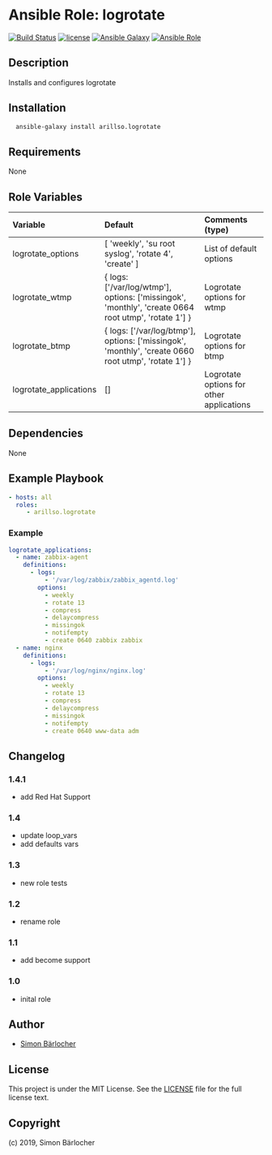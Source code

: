 # Ansible Role: logrotate

[![Build Status](https://img.shields.io/travis-ci/arillso/ansible.logrotate.svg?branch=master&style=popout-square)](https://travis-ci.org/arillso/ansible.logrotate) [![license](https://img.shields.io/github/license/mashape/apistatus.svg?style=popout-square)](https://sbaerlo.ch/licence) [![Ansible Galaxy](http://img.shields.io/badge/ansible--galaxy-logrotate-blue.svg?style=popout-square)](https://galaxy.ansible.com/arillso/logrotate) [![Ansible Role](https://img.shields.io/ansible/role/d/23110.svg?style=popout-square)](https://galaxy.ansible.com/arillso/logrotate)

## Description

Installs and configures logrotate

## Installation

```bash
  ansible-galaxy install arillso.logrotate
```

## Requirements

None

## Role Variables

| Variable             | Default     | Comments (type)                                   |
| :---                 | :---        | :---                                              |
| logrotate_options      | [ 'weekly', 'su root syslog', 'rotate 4', 'create' ]                                                | List of default options                  |
| logrotate_wtmp         | { logs: ['/var/log/wtmp'], options: ['missingok', 'monthly', 'create 0664 root utmp', 'rotate 1'] } | Logrotate options for wtmp               |
| logrotate_btmp         | { logs: ['/var/log/btmp'], options: ['missingok', 'monthly', 'create 0660 root utmp', 'rotate 1'] } | Logrotate options for btmp               |
| logrotate_applications | []                                                                                                  | Logrotate options for other applications |

## Dependencies

None

## Example Playbook

```yml
- hosts: all
  roles:
     - arillso.logrotate
```
### Example

```yml
logrotate_applications:
  - name: zabbix-agent
    definitions:
      - logs:
          - '/var/log/zabbix/zabbix_agentd.log'
        options:
          - weekly
          - rotate 13
          - compress
          - delaycompress
          - missingok
          - notifempty
          - create 0640 zabbix zabbix
  - name: nginx
    definitions:
      - logs:
          - '/var/log/nginx/nginx.log'
        options:
          - weekly
          - rotate 13
          - compress
          - delaycompress
          - missingok
          - notifempty
          - create 0640 www-data adm
```

## Changelog

### 1.4.1

* add Red Hat Support

### 1.4

* update loop_vars
* add defaults vars

### 1.3

* new role tests

### 1.2

* rename role

### 1.1

* add become support

### 1.0

* inital role

## Author

* [Simon Bärlocher](https://sbaerlocher.ch)

## License

This project is under the MIT License. See the [LICENSE](https://sbaerlo.ch/licence) file for the full license text.

## Copyright

(c) 2019, Simon Bärlocher
